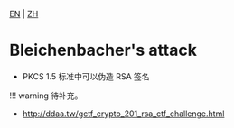 [EN](./rsa_pkcs_attack.md) | [ZH](./rsa_pkcs_attack-zh.md)
# Bleichenbacher's attack

- PKCS 1.5 标准中可以伪造 RSA 签名​

!!! warning
    待补充。

- http://ddaa.tw/gctf_crypto_201_rsa_ctf_challenge.html


